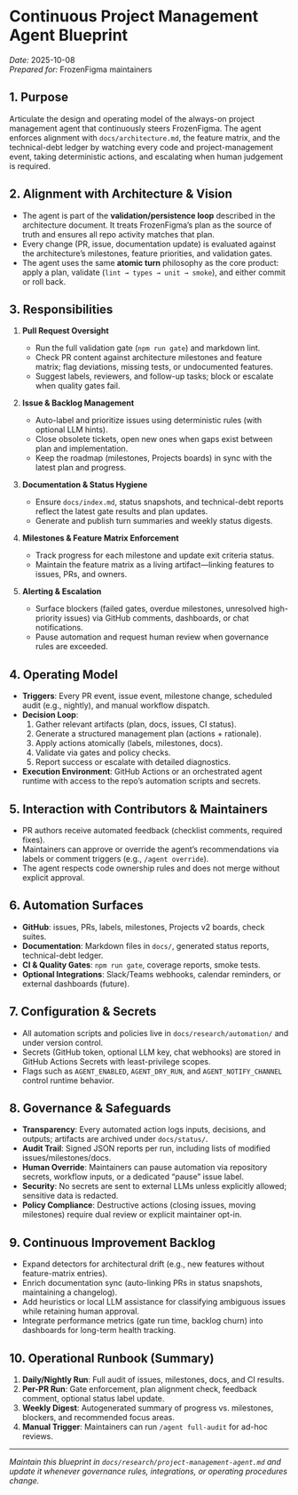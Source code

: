 # Continuous Project Management Agent Blueprint

_Date:_ 2025-10-08  
_Prepared for:_ FrozenFigma maintainers

## 1. Purpose
Articulate the design and operating model of the always-on project management agent that continuously steers FrozenFigma. The agent enforces alignment with `docs/architecture.md`, the feature matrix, and the technical-debt ledger by watching every code and project-management event, taking deterministic actions, and escalating when human judgement is required.

## 2. Alignment with Architecture & Vision
- The agent is part of the **validation/persistence loop** described in the architecture document. It treats FrozenFigma’s plan as the source of truth and ensures all repo activity matches that plan.
- Every change (PR, issue, documentation update) is evaluated against the architecture’s milestones, feature priorities, and validation gates.
- The agent uses the same **atomic turn** philosophy as the core product: apply a plan, validate (`lint → types → unit → smoke`), and either commit or roll back.

## 3. Responsibilities
1. **Pull Request Oversight**
   - Run the full validation gate (`npm run gate`) and markdown lint.
   - Check PR content against architecture milestones and feature matrix; flag deviations, missing tests, or undocumented features.
   - Suggest labels, reviewers, and follow-up tasks; block or escalate when quality gates fail.

2. **Issue & Backlog Management**
   - Auto-label and prioritize issues using deterministic rules (with optional LLM hints).
   - Close obsolete tickets, open new ones when gaps exist between plan and implementation.
   - Keep the roadmap (milestones, Projects boards) in sync with the latest plan and progress.

3. **Documentation & Status Hygiene**
   - Ensure `docs/index.md`, status snapshots, and technical-debt reports reflect the latest gate results and plan updates.
   - Generate and publish turn summaries and weekly status digests.

4. **Milestones & Feature Matrix Enforcement**
   - Track progress for each milestone and update exit criteria status.
   - Maintain the feature matrix as a living artifact—linking features to issues, PRs, and owners.

5. **Alerting & Escalation**
   - Surface blockers (failed gates, overdue milestones, unresolved high-priority issues) via GitHub comments, dashboards, or chat notifications.
   - Pause automation and request human review when governance rules are exceeded.

## 4. Operating Model
- **Triggers**: Every PR event, issue event, milestone change, scheduled audit (e.g., nightly), and manual workflow dispatch.
- **Decision Loop**:
  1. Gather relevant artifacts (plan, docs, issues, CI status).
  2. Generate a structured management plan (actions + rationale).
  3. Apply actions atomically (labels, milestones, docs).
  4. Validate via gates and policy checks.
  5. Report success or escalate with detailed diagnostics.
- **Execution Environment**: GitHub Actions or an orchestrated agent runtime with access to the repo’s automation scripts and secrets.

## 5. Interaction with Contributors & Maintainers
- PR authors receive automated feedback (checklist comments, required fixes).
- Maintainers can approve or override the agent’s recommendations via labels or comment triggers (e.g., `/agent override`).
- The agent respects code ownership rules and does not merge without explicit approval.

## 6. Automation Surfaces
- **GitHub**: issues, PRs, labels, milestones, Projects v2 boards, check suites.
- **Documentation**: Markdown files in `docs/`, generated status reports, technical-debt ledger.
- **CI & Quality Gates**: `npm run gate`, coverage reports, smoke tests.
- **Optional Integrations**: Slack/Teams webhooks, calendar reminders, or external dashboards (future).

## 7. Configuration & Secrets
- All automation scripts and policies live in `docs/research/automation/` and under version control.
- Secrets (GitHub token, optional LLM key, chat webhooks) are stored in GitHub Actions Secrets with least-privilege scopes.
- Flags such as `AGENT_ENABLED`, `AGENT_DRY_RUN`, and `AGENT_NOTIFY_CHANNEL` control runtime behavior.

## 8. Governance & Safeguards
- **Transparency**: Every automated action logs inputs, decisions, and outputs; artifacts are archived under `docs/status/`.
- **Audit Trail**: Signed JSON reports per run, including lists of modified issues/milestones/docs.
- **Human Override**: Maintainers can pause automation via repository secrets, workflow inputs, or a dedicated “pause” issue label.
- **Security**: No secrets are sent to external LLMs unless explicitly allowed; sensitive data is redacted.
- **Policy Compliance**: Destructive actions (closing issues, moving milestones) require dual review or explicit maintainer opt-in.

## 9. Continuous Improvement Backlog
- Expand detectors for architectural drift (e.g., new features without feature-matrix entries).
- Enrich documentation sync (auto-linking PRs in status snapshots, maintaining a changelog).
- Add heuristics or local LLM assistance for classifying ambiguous issues while retaining human approval.
- Integrate performance metrics (gate run time, backlog churn) into dashboards for long-term health tracking.

## 10. Operational Runbook (Summary)
1. **Daily/Nightly Run**: Full audit of issues, milestones, docs, and CI results.
2. **Per-PR Run**: Gate enforcement, plan alignment check, feedback comment, optional status label update.
3. **Weekly Digest**: Autogenerated summary of progress vs. milestones, blockers, and recommended focus areas.
4. **Manual Trigger**: Maintainers can run `/agent full-audit` for ad-hoc reviews.

---
_Maintain this blueprint in `docs/research/project-management-agent.md` and update it whenever governance rules, integrations, or operating procedures change._
